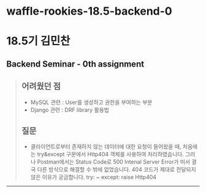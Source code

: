 # waffle-rookies-18.5-backend-0

18.5기 김민찬
=========
Backend Seminar - 0th assignment
---------------------------
> ## 어려웠던 점
> * MySQL 관련 : User를 생성하고 권한을 부여하는 부분
> * Django 관련 : DRF library 활용법
> ## 질문
> * 클라이언트로부터 존재하지 않는 데이터에 대한 요청이 들어왔을 때, 처음에는 try&except 구문에서 Http404 객체를 사용하여 처리하였습니다. 그러나 Postman에서는 Status Code로 500 Intenal Server Error가 떠서 결국 다른 방식으로 해결할 수 밖에 없었습니다. 404 코드가 제대로 전달되지 않은 이유가 궁금합니다.
    try:
        ~
    except:
        raise Http404
- - -